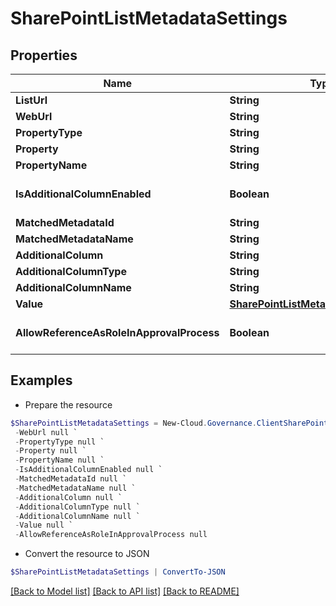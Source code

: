# SharePointListMetadataSettings
## Properties

Name | Type | Description | Notes
------------ | ------------- | ------------- | -------------
**ListUrl** | **String** |  | [optional] 
**WebUrl** | **String** |  | [optional] 
**PropertyType** | **String** |  | [optional] 
**Property** | **String** |  | [optional] 
**PropertyName** | **String** |  | [optional] 
**IsAdditionalColumnEnabled** | **Boolean** |  | [optional] [default to $false]
**MatchedMetadataId** | **String** |  | [optional] 
**MatchedMetadataName** | **String** |  | [optional] 
**AdditionalColumn** | **String** |  | [optional] 
**AdditionalColumnType** | **String** |  | [optional] 
**AdditionalColumnName** | **String** |  | [optional] 
**Value** | [**SharePointListMetadataSettingsValue**](SharePointListMetadataSettingsValue.md) |  | [optional] 
**AllowReferenceAsRoleInApprovalProcess** | **Boolean** |  | [optional] [default to $false]

## Examples

- Prepare the resource
```powershell
$SharePointListMetadataSettings = New-Cloud.Governance.ClientSharePointListMetadataSettings  -ListUrl null `
 -WebUrl null `
 -PropertyType null `
 -Property null `
 -PropertyName null `
 -IsAdditionalColumnEnabled null `
 -MatchedMetadataId null `
 -MatchedMetadataName null `
 -AdditionalColumn null `
 -AdditionalColumnType null `
 -AdditionalColumnName null `
 -Value null `
 -AllowReferenceAsRoleInApprovalProcess null
```

- Convert the resource to JSON
```powershell
$SharePointListMetadataSettings | ConvertTo-JSON
```

[[Back to Model list]](../README.md#documentation-for-models) [[Back to API list]](../README.md#documentation-for-api-endpoints) [[Back to README]](../README.md)

